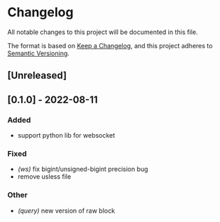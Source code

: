 # Changelog
All notable changes to this project will be documented in this file.

The format is based on [Keep a Changelog](https://keepachangelog.com/en/1.0.0/),
and this project adheres to [Semantic Versioning](https://semver.org/spec/v2.0.0.html).

## [Unreleased]

## [0.1.0] - 2022-08-11

### Added
- support python lib for websocket

### Fixed
- *(ws)* fix bigint/unsigned-bigint precision bug
- remove usless file

### Other
- *(query)* new version of raw block

